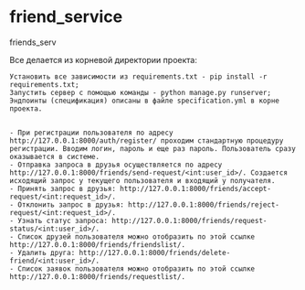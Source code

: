 # friend_service

friends_serv

Все делается из корневой директории проекта:

    Установить все зависимости из requirements.txt - pip install -r requirements.txt;
    Запустить сервер с помощью команды - python manage.py runserver;
    Эндпоинты (спецификация) описаны в файле specification.yml в корне проекта.
    
    
    - При регистрации пользователя по адресу http://127.0.0.1:8000/auth/register/ проходим стандартную процедуру регистрации. Вводим логин, пароль и еще раз пароль. Пользователь сразу оказывается в системе.
    - Отправка запроса в друзья осуществляется по адресу http://127.0.0.1:8000/friends/send-request/<int:user_id>/. Создается исходящий запрос у текущего пользователя и входящий у получателя.
    - Принять запрос в друзья: http://127.0.0.1:8000/friends/accept-request/<int:request_id>/.
    - Отклонить запрос в друзья: http://127.0.0.1:8000/friends/reject-request/<int:request_id>/.
    - Узнать статус запроса: http://127.0.0.1:8000/friends/request-status/<int:user_id>/.
    - Список друзей пользователя можно отобразить по этой ссылке http://127.0.0.1:8000/friends/friendslist/.
    - Удалить друга: http://127.0.0.1:8000/friends/delete-friend/<int:user_id>/.
    - Список заявок пользователя можно отобразить по этой ссылке http://127.0.0.1:8000/friends/requestlist/.
    
